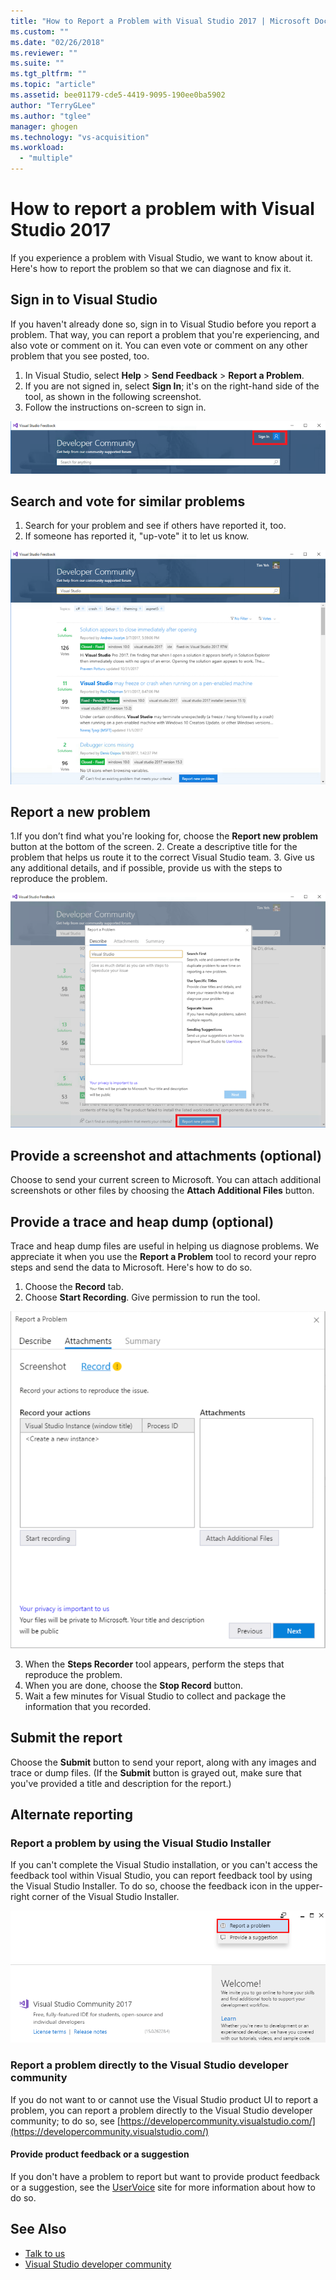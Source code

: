 ```yaml
---
title: "How to Report a Problem with Visual Studio 2017 | Microsoft Docs"
ms.custom: ""
ms.date: "02/26/2018"
ms.reviewer: ""
ms.suite: ""
ms.tgt_pltfrm: ""
ms.topic: "article"
ms.assetid: bee01179-cde5-4419-9095-190ee0ba5902
author: "TerryGLee"
ms.author: "tglee"
manager: ghogen
ms.technology: "vs-acquisition"
ms.workload:
  - "multiple"
---
```

# How to report a problem with Visual Studio 2017

If you experience a problem with Visual Studio, we want to know about it. Here's how to report the problem so that we can diagnose and fix it.

## Sign in to Visual Studio

If you haven't already done so, sign in to Visual Studio before you report a problem. That way, you can report a problem that you're experiencing, and also vote or comment on it. You can even vote or comment on any other problem that you see posted, too.

1. In Visual Studio, select **Help** > **Send Feedback** > **Report a Problem**.
2. If you are not signed in, select **Sign In**; it's on the right-hand side of the tool, as shown in the following screenshot.
3. Follow the instructions on-screen to sign in.

 ![Sign in to report a problem](../ide/media/sign-in-new-ux.png "Sign in to report a problem")  

## Search and vote for similar problems <a name="search_and_vote"></a>

1. Search for your problem and see if others have reported it, too.
2. If someone has reported it, "up-vote" it to let us know.

  ![Search and vote for similar problems](../ide/media/search-and-vote.png "Search and vote for similar problems")

## Report a new problem <a name="report_new_problem"></a>

1.If you don’t find what you're looking for, choose the **Report new problem** button at the bottom of the screen.
2. Create a descriptive title for the problem that helps us route it to the correct Visual Studio team.
3. Give us any additional details, and if possible, provide us with the steps to reproduce the problem.

  ![Report a new problem](../ide/media/report-new-problem.png "Report a new problem")

## Provide a screenshot and attachments (optional) <a name="provide_screenshots"></a>

 Choose to send your current screen to Microsoft. You can attach additional screenshots or other files by choosing the **Attach Additional Files** button.

## Provide a trace and heap dump (optional) <a name="provide_a_trace_and_heap_dump"></a>

Trace and heap dump files are useful in helping us diagnose problems. We appreciate it when you use the **Report a Problem** tool to record your repro steps and send the data to Microsoft. Here's how to do so.

1. Choose the **Record** tab.
2. Choose **Start Recording**. Give permission to run the tool.

  ![Choose "Start Recording" to provide a trace and heap dump file ](../ide/media/record-dialog-box.png "Provide trace and heap dump files")

3. When the **Steps Recorder** tool appears, perform the steps that reproduce the problem.
4. When you are done, choose the **Stop Record** button.
5. Wait a few minutes for Visual Studio to collect and package the information that you recorded.

## Submit the report <a name="submit_the_report"></a>

 Choose the **Submit** button to send your report, along with any images and trace or dump files. (If the **Submit** button is grayed out, make sure that you've provided a title and description for the report.)

## Alternate reporting <a name="alternate_reporting"></a>

### Report a problem by using the Visual Studio Installer

If you can't complete the Visual Studio installation, or you can't access the feedback tool within Visual Studio, you can report feedback tool by using the Visual Studio Installer. To do so, choose the feedback icon in the upper-right corner of the Visual Studio Installer.

 ![You can tab to the Provide Feedback button in the Visual Studio Installer to open the feedback tool](../install/media/report-a-problem.png)

### Report a problem directly to the Visual Studio developer community

If you do not want to or cannot use the Visual Studio product UI to report a problem, you can report a problem directly to the Visual Studio developer community; to do so, see [https://developercommunity.visualstudio.com/](https://developercommunity.visualstudio.com/)

#### Provide product feedback or a suggestion

If you don't have a problem to report but want to provide product feedback or a suggestion, see the [UserVoice](https://visualstudio.uservoice.com/forums/121579-visual-studio-ide) site for more information about how to do so.

## See Also

* [Talk to us](../ide/talk-to-us.md)
* [Visual Studio developer community](https://developercommunity.visualstudio.com/)
